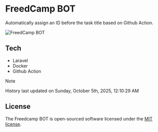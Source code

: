 # FreedCamp BOT

Automatically assign an ID before the task title based on Github Action.

![FreedCamp BOT](https://repository-images.githubusercontent.com/737932867/7d34798b-2680-471c-b089-a78a718d3d6a)

## Tech

- Laravel
- Docker
- Github Action

> [!NOTE]  
> History last updated on Sunday, October 5th, 2025, 12:10:29 AM

## License

The Freedcamp BOT is open-sourced software licensed under the [MIT license](https://opensource.org/licenses/MIT).
